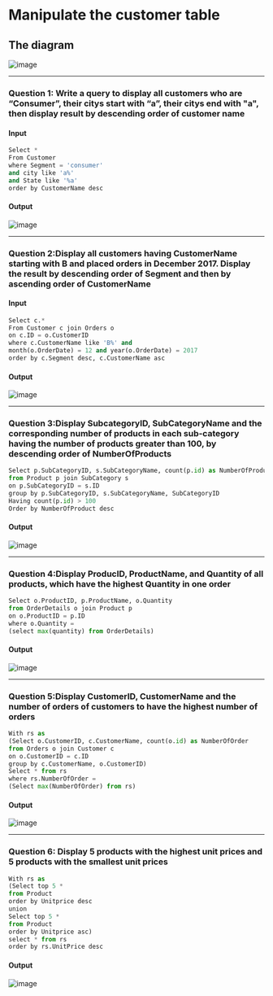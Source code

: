 # Manipulate the customer table
## The diagram
![image](https://user-images.githubusercontent.com/98060506/197299406-2be25fda-a475-405b-82cb-099a8d9dffb8.png)
***
### Question 1: Write a query to display all customers who are “Consumer”, their citys start with “a”, their citys end with "a", then display result by descending order of customer name
#### Input
```python
Select * 
From Customer 
where Segment = 'consumer'
and city like 'a%'
and State like '%a'
order by CustomerName desc
```
#### Output
![image](https://user-images.githubusercontent.com/98060506/197299842-e5e90b34-4f5e-47ef-b1dd-4dfd23ebac51.png)

***
### Question 2:Display all customers having CustomerName starting with  B and placed orders in December 2017. Display the result by descending order of Segment and then by ascending order of CustomerName
#### Input
```python
Select c.*
From Customer c join Orders o 
on c.ID = o.CustomerID
where c.CustomerName like 'B%' and 
month(o.OrderDate) = 12 and year(o.OrderDate) = 2017
order by c.Segment desc, c.CustomerName asc
```
#### Output
![image](https://user-images.githubusercontent.com/98060506/197300112-a59f29c6-a189-4146-ab57-727406fb51da.png)

***
### Question 3:Display SubcategoryID, SubCategoryName and the corresponding number of products in each sub-category having the number of products greater than 100, by descending order of NumberOfProducts
```python
Select p.SubCategoryID, s.SubCategoryName, count(p.id) as NumberOfProduct
from Product p join SubCategory s
on p.SubCategoryID = s.ID
group by p.SubCategoryID, s.SubCategoryName, SubCategoryID
Having count(p.id) > 100
Order by NumberOfProduct desc
```
#### Output
![image](https://user-images.githubusercontent.com/98060506/197300439-cbfaa9c8-60cf-49c7-b62a-a56e8c65232a.png)

***
### Question 4:Display ProducID, ProductName, and Quantity of all products, which have the highest Quantity in one order
```python
Select o.ProductID, p.ProductName, o.Quantity
from OrderDetails o join Product p
on o.ProductID = p.ID
where o.Quantity =
(select max(quantity) from OrderDetails)
```
#### Output
![image](https://user-images.githubusercontent.com/98060506/197300758-c9744ec6-f904-4f35-a162-e5aef69b7b83.png)

***
### Question 5:Display CustomerID, CustomerName and the number of orders of customers to have the highest number of orders
```python
With rs as
(Select o.CustomerID, c.CustomerName, count(o.id) as NumberOfOrder
from Orders o join Customer c
on o.CustomerID = c.ID
group by c.CustomerName, o.CustomerID)
Select * from rs
where rs.NumberOfOrder = 
(Select max(NumberOfOrder) from rs)
```
#### Output
![image](https://user-images.githubusercontent.com/98060506/197300943-2f30daa6-8d75-4715-959b-d258f9c86759.png)

***
### Question 6: Display 5 products with the highest unit prices and 5 products with the smallest unit prices 
```python
With rs as
(Select top 5 *
from Product
order by Unitprice desc
union
Select top 5 *
from Product
order by Unitprice asc)
select * from rs
order by rs.UnitPrice desc
```
#### Output
![image](https://user-images.githubusercontent.com/98060506/197301200-fc0e6ae7-6314-45a2-b7e5-74c635717e8e.png)






